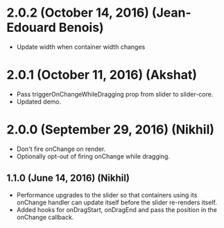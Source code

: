 # 2.0.2 (October 14, 2016) (Jean-Edouard Benois)
* Update width when container width changes

# 2.0.1 (October 11, 2016) (Akshat)
* Pass triggerOnChangeWhileDragging prop from slider to slider-core.
* Updated demo.

# 2.0.0 (September 29, 2016) (Nikhil)
* Don't fire onChange on render.
* Optionally opt-out of firing onChange while dragging.

## 1.1.0 (June 14, 2016) (Nikhil)
* Performance upgrades to the slider so that containers using its onChange handler can update itself before the slider re-renders itself.
* Added hooks for onDragStart, onDragEnd and pass the position in the onChange callback.